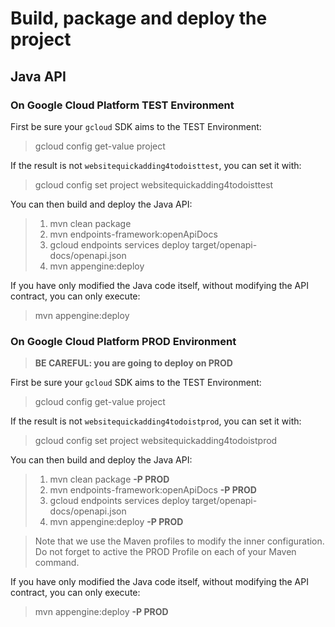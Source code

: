 # Build, package and deploy the project

## Java API

### On Google Cloud Platform TEST Environment

First be sure your `gcloud` SDK aims to the TEST Environment:  
> gcloud config get-value project

If the result is not `websitequickadding4todoisttest`, you can set it with:
> gcloud config set project websitequickadding4todoisttest

You can then build and deploy the Java API:  
 
> 1. mvn clean package  
> 2. mvn endpoints-framework:openApiDocs  
> 3. gcloud endpoints services deploy target/openapi-docs/openapi.json   
> 4. mvn appengine:deploy

If you have only modified the Java code itself, without modifying the API contract, you can only execute:
> mvn appengine:deploy


### On Google Cloud Platform PROD Environment

> **BE CAREFUL: you are going to deploy on PROD**  

First be sure your `gcloud` SDK aims to the TEST Environment:  
> gcloud config get-value project

If the result is not `websitequickadding4todoistprod`, you can set it with:
> gcloud config set project websitequickadding4todoistprod

You can then build and deploy the Java API:  

> 1. mvn clean package **-P PROD**  
> 2. mvn endpoints-framework:openApiDocs **-P PROD**  
> 3. gcloud endpoints services deploy target/openapi-docs/openapi.json   
> 4. mvn appengine:deploy **-P PROD**

> Note that we use the Maven profiles to modify the inner configuration. Do not forget to active the PROD Profile on each of your Maven command.

If you have only modified the Java code itself, without modifying the API contract, you can only execute:
> mvn appengine:deploy **-P PROD**  


  
